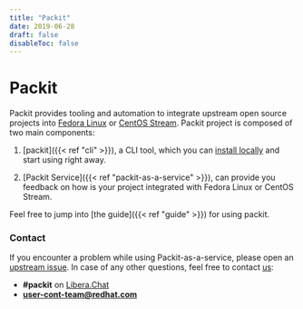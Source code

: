 ```yaml
---
title: "Packit"
date: 2019-06-28
draft: false
disableToc: false
---
```


# Packit

Packit provides tooling and automation to integrate upstream open source
projects into [Fedora Linux](https://getfedora.org) or [CentOS Stream](https://www.centos.org/centos-stream/).
Packit project is composed of two main components:

1. [packit]({{< ref "cli" >}}), a CLI tool, which you can
   [install locally](/docs/guide/#have-packit-tooling-installed-locally)
   and start using right away.

2. [Packit Service]({{< ref "packit-as-a-service" >}}), can provide you feedback
   on how is your project integrated with Fedora Linux or CentOS Stream.

Feel free to jump into [the guide]({{< ref "guide" >}}) for using packit.

### Contact

If you encounter a problem while using Packit-as-a-service, please open an
[upstream issue](https://github.com/packit/packit-service/issues/new).
In case of any other questions, feel free to contact
[us](https://github.com/orgs/packit/teams/the-packit-team):

- **#packit** on [Libera.Chat](https://libera.chat/)
- **user-cont-team@redhat.com**
